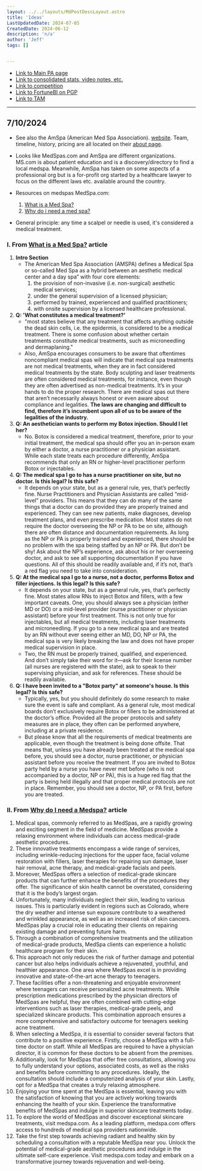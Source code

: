 ```yaml
---
layout: ../../layouts/MdPostDescLayout.astro
title: 'Ideas'
LastUpdatedDate: 2024-07-05
CreatedDate: 2024-06-12
description: 'n/a'
author: 'Jeff'
tags: []


---
```

* [Link to Main PA page](/posts/68-pa-main/)
* [Link to consolidated stats, video notes, etc.](/posts/67-stats/)
* [Link to competition](/posts/69-competitors/)
* [Link to FortuneBI on PGP](/posts/92-pgp1/)
* [Link to TAM](/posts/91-tam/)


***

## 7/10/2024
* See also the AmSpa (American Med Spa Association). [website](https://americanmedspa.org). Team, timeline, history, pricing are all located on their [about page](https://americanmedspa.org/why-amspa).
* Looks like MedSpas.com and AmSpa are different organizations. MS.com is about patient education and is a discovery/directory to find a local medspa. Meanwhile, AmSpa has taken on some aspects of a professional org but is a for-profit org started by a healthcare lawyer to focus on the different laws etc. available around the country.

* Resources on medspas MedSpa.com:
	1. [What is a Med Spa?](https://medspa.com/what-is-a-med-spa)
	1. [Why do i need a med spa?](https://medspa.com/why-do-i-need-a-medspa)
* General principle: any time a scalpel or needle is used, it's considered a medical treatment. 

### I. From [What is a Med Spa?](https://medspa.com/what-is-a-med-spa) article

1. **Intro Section**
	* The American Med Spa Association (AMSPA) defines a Medical Spa or so-called Med Spa as a hybrid between an aesthetic medical center and a day spa” with four core elements: 
		1. the provision of non-invasive (i.e. non-surgical) aesthetic medical services; 
		1. under the general supervision of a licensed physician; 
		1. performed by trained, experienced and qualified practitioners; 
		1. with onsite supervision by a licensed healthcare professional.
1. **Q: 'What constitutes a medical treatment?'**
	* "most states believe that any treatment that affects anything outside the dead skin cells, i.e. the epidermis, is considered to be a medical treatment. There is some confusion about whether certain treatments constitute medical treatments, such as microneedling and dermaplaning."
	* Also, AmSpa encourages consumers to be aware that oftentimes noncompliant medical spas will indicate that medical spa treatments are not medical treatments, when they are in fact considered medical treatments by the state. Body sculpting and laser treatments are often considered medical treatments, for instance, even though they are often advertised as non-medical treatments. It’s in your hands to do the proper research. There are medical spas out there that aren’t necessarily always honest or even aware about compliance and legalities. **The laws are changing and difficult to find, therefore it’s incumbent upon all of us to be aware of the legalities of the industry.**
1. **Q: An aesthetician wants to perform my Botox injection. Should I let her?**
	* No. Botox is considered a medical treatment, therefore, prior to your initial treatment, the medical spa should offer you an in-person exam by either a doctor, a nurse practitioner or a physician assistant. While each state treats each procedure differently, AmSpa recommends that only an RN or higher-level practitioner perform Botox or injectables.
1. **Q: The medical spa I go to has a nurse practitioner on site, but no doctor. Is this legal? Is this safe?**
	* It depends on your state, but as a general rule, yes, that’s perfectly fine. Nurse Practitioners and Physician Assistants are called “mid-level” providers. This means that they can do many of the same things that a doctor can do provided they are properly trained and experienced. They can see new patients, make diagnoses, develop treatment plans, and even prescribe medication. Most states do not require the doctor overseeing the NP or PA to be on site, although there are often distance and documentation requirements. As long as the NP or PA is properly trained and experienced, there should be no problem with the spa being staffed by an NP or PA. But don’t be shy! Ask about the NP’s experience, ask about his or her overseeing doctor, and ask to see all supporting documentation if you have questions. All of this should be readily available and, if it’s not, that’s a red flag you need to take into consideration.
1. **Q: At the medical spa I go to a nurse, not a doctor, performs Botox and filler injections. Is this legal? Is this safe?**
	* It depends on your state, but as a general rule, yes, that’s perfectly fine. Most states allow RNs to inject Botox and fillers, with a few important caveats. One, you should always see a physician (either MD or DO) or a mid-level provider (nurse practitioner or physician assistant) before your first treatment. This is not only true for injectables, but all medical treatments, including laser treatments and microneedling. If you go to a new medical spa and are treated by an RN without ever seeing either an MD, DO, NP or PA, the medical spa is very likely breaking the law and does not have proper medical supervision in place.
	* Two, the RN must be properly trained, qualified, and experienced. And don’t simply take their word for it—ask for their license number (all nurses are registered with the state), ask to speak to their supervising physician, and ask for references. These should be readily available.
1. **Q: I have been invited to a "Botox party" at someone's house. Is this legal? Is this safe?**
	* Typically, yes, but you should definitely do some research to make sure the event is safe and compliant. As a general rule, most medical boards don’t exclusively require Botox or fillers to be administered at the doctor’s office. Provided all the proper protocols and safety measures are in place, they often can be performed anywhere, including at a private residence. 
	* But please know that all the requirements of medical treatments are applicable, even though the treatment is being done offsite. That means that, unless you have already been treated at the medical spa before, you should see a doctor, nurse practitioner, or physician assistant before you receive the treatment. If you are invited to Botox party held by a nurse you have never met before (who is not accompanied by a doctor, NP or PA), this is a huge red flag that the party is being held illegally and that proper medical protocols are not in place. Remember, you should see a doctor, NP, or PA first, before you are treated.


### II. From [Why do I need a Medspa?](https://medspa.com/why-do-i-need-a-medspa) article

1. Medical spas, commonly referred to as MedSpas, are a rapidly growing and exciting segment in the field of medicine. MedSpas provide a relaxing environment where individuals can access medical-grade aesthetic procedures. 
1. These innovative treatments encompass a wide range of services, including wrinkle-reducing injections for the upper face, facial volume restoration with fillers, laser therapies for repairing sun damage, laser hair removal, acne therapy, and medical-grade facials and peels. 
1. Moreover, MedSpas offers a selection of medical-grade skincare products that can further enhance the benefits of the procedures they offer. The significance of skin health cannot be overstated, considering that it is the body’s largest organ. 
1. Unfortunately, many individuals neglect their skin, leading to various issues. This is particularly evident in regions such as Colorado, where the dry weather and intense sun exposure contribute to a weathered and wrinkled appearance, as well as an increased risk of skin cancers. MedSpas play a crucial role in educating their clients on repairing existing damage and preventing future harm. 
1. Through a combination of comprehensive treatments and the utilization of medical-grade products, MedSpa clients can experience a holistic healthcare program for their skin. 
1. This approach not only reduces the risk of further damage and potential cancer but also helps individuals achieve a rejuvenated, youthful, and healthier appearance. One area where MedSpas excel is in providing innovative and state-of-the-art acne therapy to teenagers. 
1. These facilities offer a non-threatening and enjoyable environment where teenagers can receive personalized acne treatments. While prescription medications prescribed by the physician directors of MedSpas are helpful, they are often combined with cutting-edge interventions such as laser therapies, medical-grade peels, and specialized skincare products. This combination approach ensures a more comprehensive and satisfactory outcome for teenagers seeking acne treatment. 
1. When selecting a MedSpa, it is essential to consider several factors that contribute to a positive experience. Firstly, choose a MedSpa with a full-time doctor on staff. While all MedSpas are required to have a physician director, it is common for these doctors to be absent from the premises. 
1. Additionally, look for MedSpas that offer free consultations, allowing you to fully understand your options, associated costs, as well as the risks and benefits before committing to any procedures. Ideally, the consultation should include a computerized analysis of your skin. Lastly, opt for a MedSpa that creates a truly relaxing atmosphere. 
1. Enjoying your time spent at the MedSpa is essential, leaving you with the satisfaction of knowing that you are actively working towards enhancing the health of your skin. Experience the transformative benefits of MedSpas and indulge in superior skincare treatments today. 
1. To explore the world of MedSpas and discover exceptional skincare treatments, visit medspa.com. As a leading platform, medspa.com offers access to hundreds of medical spa providers nationwide. 
1. Take the first step towards achieving radiant and healthy skin by scheduling a consultation with a reputable MedSpa near you. Unlock the potential of medical-grade aesthetic procedures and indulge in the ultimate self-care experience. Visit medspa.com today and embark on a transformative journey towards rejuvenation and well-being.
